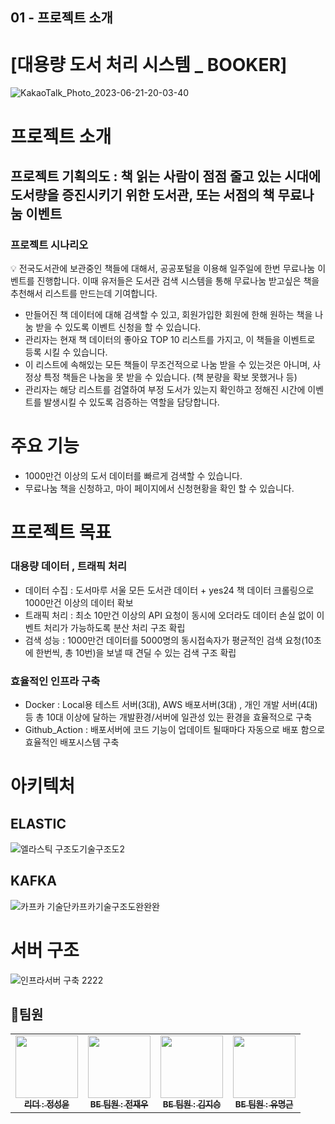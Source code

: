 ## 01 - 프로젝트 <BOOKER> 소개

# [대용량 도서 처리 시스템 _ BOOKER]
![KakaoTalk_Photo_2023-06-21-20-03-40](https://github.com/BookermanProject/Booker_be/assets/40461588/0f32896e-8bc3-40b9-a6e1-ba96e42497db)


# 프로젝트 소개

## **프로젝트 기획의도 : 책 읽는 사람이 점점 줄고 있는 시대에 도서량을 증진시키기 위한 도서관, 또는 서점의 책 무료나눔 이벤트**

### 프로젝트 시나리오

<aside>
💡 전국도서관에 보관중인 책들에 대해서, 공공포털을 이용해 일주일에 한번 무료나눔 이벤트를 진행합니다. 
이때 유저들은 도서관 검색 시스템을 통해 무료나눔 받고싶은 책을 추천해서 리스트를 만드는데 기여합니다.

- 만들어진 책 데이터에 대해 검색할 수 있고, 회원가입한 회원에 한해 원하는 책을 나눔 받을 수 있도록 이벤트 신청을 할 수 있습니다.
- 관리자는 현재 책 데이터의 좋아요 TOP 10 리스트를 가지고, 이 책들을 이벤트로 등록 시킬 수 있습니다.
- 이 리스트에 속해있는 모든 책들이 무조건적으로 나눔 받을 수 있는것은 아니며, 사정상 특정 책들은 나눔을 못 받을 수 있습니다. (책 분량을 확보 못했거나 등)
- 관리자는 해당 리스트를 검열하여 부정 도서가 있는지 확인하고 정해진 시간에 이벤트를 발생시킬 수 있도록 검증하는 역할을 담당합니다.
</aside>

# 주요 기능

- 1000만건 이상의 도서 데이터를 빠르게 검색할 수 있습니다.
- 무료나눔 책을 신청하고, 마이 페이지에서 신청현황을 확인 할 수 있습니다.

# 프로젝트 목표

### 대용량 데이터 , 트래픽 처리

- 데이터 수집 : 도서마루 서울 모든 도서관 데이터 + yes24 책 데이터 크롤링으로 1000만건 이상의 데이터 확보
- 트래픽 처리 : 최소 10만건 이상의 API 요청이 동시에 오더라도 데이터 손실 없이 이벤트 처리가 가능하도록 분산 처리 구조 확립
- 검색 성능 :  1000만건 데이터를 5000명의 동시접속자가 평균적인 검색 요청(10초에 한번씩, 총 10번)을 보낼 때 견딜 수 있는 검색 구조 확립

### 효율적인 인프라 구축

- Docker : Local용 테스트 서버(3대), AWS 배포서버(3대) , 개인 개발 서버(4대)등 총 10대 이상에 달하는 개발환경/서버에 일관성 있는 환경을 효율적으로 구축
- Github_Action : 배포서버에 코드 기능이 업데이트 될때마다 자동으로 배포 함으로 효율적인 배포시스템 구축

# 아키텍처

## ELASTIC
![엘라스틱 구조도기술구조도2](https://github.com/BookermanProject/Booker_be/assets/40461588/36eb5c06-f3ad-4b1c-b2e2-dfbbd87ba9e0)


## KAFKA
![카프카 기술단카프카기술구조도완완완](https://github.com/BookermanProject/Booker_be/assets/40461588/b86b60f0-4480-4559-9e4f-3f2895b3929f)

# 서버 구조 
![인프라서버 구축 2222](https://github.com/BookermanProject/Booker_be/assets/40461588/0690570a-6f27-4fa6-9fb4-2fb6f1fcfaeb)

## 👬팀원
<table>
  <tbody>
    <tr>
      <td align="center"><a href="https://github.com/kanteluv"><img src="https://avatars.githubusercontent.com/u/105421031?v=4" width="100px;" alt=""/><br /><sub><b>리더 : 정성윤</b></sub></a><br /></td>
      <td align="center"><a href="https://github.com/jwodn123"><img src="https://avatars.githubusercontent.com/u/68779402?v=4" width="100px;" alt=""/><br /><sub><b>BE 팀원 : 전재우</b></sub></a><br /></td>
        <td align="center"><a href="https://github.com/kkj5158"><img src="https://avatars.githubusercontent.com/u/40461588?v=4" width="100px;" alt=""/><br /><sub><b>BE 팀원 : 김지승</b></sub></a><br /></td>
        <td align="center"><a href="https://github.com/YooMyeonggeun"><img src="https://avatars.githubusercontent.com/u/129927506?v=4" width="100px;" alt=""/><br /><sub><b>BE 팀원 : 유명근</b></sub></a><br /></td>
    </tr>
  </tbody>
</table>
